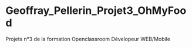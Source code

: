 # Geoffray_Pellerin_Projet3_OhMyFood
Projets n°3 de la formation Openclassroom Dévelopeur WEB/Mobile
